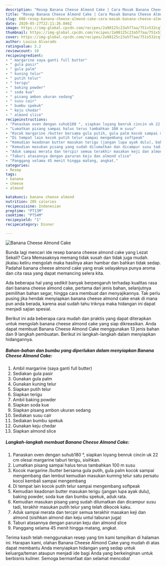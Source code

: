 ```yaml
---
description: "Resep Banana Cheese Almond Cake | Cara Masak Banana Cheese Almond Cake Yang Enak dan Simpel"
title: "Resep Banana Cheese Almond Cake | Cara Masak Banana Cheese Almond Cake Yang Enak dan Simpel"
slug: 600-resep-banana-cheese-almond-cake-cara-masak-banana-cheese-almond-cake-yang-enak-dan-simpel
date: 2020-05-27T22:11:26.046Z
image: https://img-global.cpcdn.com/recipes/2a98125c23a5f7aa/751x532cq70/banana-cheese-almond-cake-foto-resep-utama.jpg
thumbnail: https://img-global.cpcdn.com/recipes/2a98125c23a5f7aa/751x532cq70/banana-cheese-almond-cake-foto-resep-utama.jpg
cover: https://img-global.cpcdn.com/recipes/2a98125c23a5f7aa/751x532cq70/banana-cheese-almond-cake-foto-resep-utama.jpg
author: Louisa Alvarado
ratingvalue: 3.2
reviewcount: 10
recipeingredient:
- " margarine saya ganti full butter"
- " gula pasir"
- " gula palm"
- " kuning telur"
- " putih telur"
- " terigu"
- " baking powder"
- " soda kue"
- " pisang ambon ukuran sedang"
- " susu cair"
- " bumbu spekuk"
- " keju chedar"
- " almond slice"
recipeinstructions:
- "Panaskan oven dengan suhub180 °, siapkan loyang benruk cincin uk 22 cm olesai margarine taburi terigu, sisihkan."
- "Lumatkan pisang sampai halus terus tambahkan 100 m susu"
- "Kocok margarine /butter bersama gula putih, gula palm kocok sampai mengembang dan lembut kemudian masukan kuming telur satu persatu kocol kembali sampai mengembang"
- "Di tempat lain kocok putih telur sampai mengembang softpeak"
- "Kemudian keadonan butter masukan terigu (jangan lupa ayak dulu), baking powder, soda kue dan bumbu spekuk, aduk rata."
- "Kemudian masukan pisang yang sudah dilumatkan dan dicampur susu tadi, terakhir masukan putih telur yang telah dikocok kaku."
- "Aduk sampai merata dan tercpir semua terakhir masakan keji dan almond (sisihkan almond dan keju untul taburan juga)"
- "Taburi atasannya dengan paruran keju dan almond slice"
- "Panggang selama 45 menit hingga matang, angkat."
categories:
- Resep
tags:
- banana
- cheese
- almond

katakunci: banana cheese almond 
nutrition: 205 calories
recipecuisine: Indonesian
preptime: "PT13M"
cooktime: "PT54M"
recipeyield: "1"
recipecategory: Dinner

---
```



![Banana Cheese Almond Cake](https://img-global.cpcdn.com/recipes/2a98125c23a5f7aa/751x532cq70/banana-cheese-almond-cake-foto-resep-utama.jpg)

Bunda lagi mencari ide resep banana cheese almond cake yang Lezat Sekali? Cara Memasaknya memang tidak susah dan tidak juga mudah. jikalau keliru mengolah maka hasilnya akan hambar dan bahkan tidak sedap. Padahal banana cheese almond cake yang enak selayaknya punya aroma dan cita rasa yang dapat memancing selera kita.

Ada beberapa hal yang sedikit banyak berpengaruh terhadap kualitas rasa dari banana cheese almond cake, pertama dari jenis bahan, selanjutnya pemilihan bahan segar, hingga cara membuat dan menyajikannya. Tak perlu pusing jika hendak menyiapkan banana cheese almond cake enak di mana pun anda berada, karena asal sudah tahu triknya maka hidangan ini dapat menjadi sajian spesial.




Berikut ini ada beberapa cara mudah dan praktis yang dapat diterapkan untuk mengolah banana cheese almond cake yang siap dikreasikan. Anda dapat membuat Banana Cheese Almond Cake menggunakan 13 jenis bahan dan 9 langkah pembuatan. Berikut ini langkah-langkah dalam menyiapkan hidangannya.

<!--inarticleads1-->

##### Bahan-bahan dan bumbu yang diperlukan dalam menyiapkan Banana Cheese Almond Cake:

1. Ambil  margarine (saya ganti full butter)
1. Sediakan  gula pasir
1. Gunakan  gula palm
1. Gunakan  kuning telur
1. Siapkan  putih telur
1. Siapkan  terigu
1. Ambil  baking powder
1. Siapkan  soda kue
1. Siapkan  pisang ambon ukuran sedang
1. Sediakan  susu cair
1. Sediakan  bumbu spekuk
1. Gunakan  keju chedar
1. Siapkan  almond slice




<!--inarticleads2-->

##### Langkah-langkah membuat Banana Cheese Almond Cake:

1. Panaskan oven dengan suhub180 °, siapkan loyang benruk cincin uk 22 cm olesai margarine taburi terigu, sisihkan.
1. Lumatkan pisang sampai halus terus tambahkan 100 m susu
1. Kocok margarine /butter bersama gula putih, gula palm kocok sampai mengembang dan lembut kemudian masukan kuming telur satu persatu kocol kembali sampai mengembang
1. Di tempat lain kocok putih telur sampai mengembang softpeak
1. Kemudian keadonan butter masukan terigu (jangan lupa ayak dulu), baking powder, soda kue dan bumbu spekuk, aduk rata.
1. Kemudian masukan pisang yang sudah dilumatkan dan dicampur susu tadi, terakhir masukan putih telur yang telah dikocok kaku.
1. Aduk sampai merata dan tercpir semua terakhir masakan keji dan almond (sisihkan almond dan keju untul taburan juga)
1. Taburi atasannya dengan paruran keju dan almond slice
1. Panggang selama 45 menit hingga matang, angkat.




Terima kasih telah menggunakan resep yang tim kami tampilkan di halaman ini. Harapan kami, olahan Banana Cheese Almond Cake yang mudah di atas dapat membantu Anda menyiapkan hidangan yang sedap untuk keluarga/teman ataupun menjadi ide bagi Anda yang berkeinginan untuk berbisnis kuliner. Semoga bermanfaat dan selamat mencoba!
